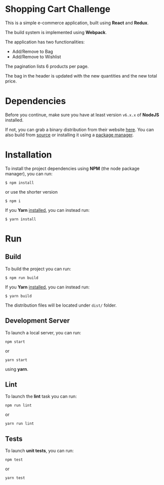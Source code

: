 # Shopping Cart Challenge

This is a simple e-commerce application, built using **React** and **Redux**.

The build system is implemented using **Webpack**.

The application has two functionalities:
* Add/Remove to Bag
* Add/Remove to Wishlist

The pagination lists 6 products per page.

The bag in the header is updated with the new quantities and the new total price.

# Dependencies

Before you continue, make sure you have at least version `v6.x.x` of **NodeJS** installed.

If not, you can grab a binary distribution from their website [here](https://nodejs.org/en/). You can also build from [source](https://github.com/nodejs/node/blob/master/BUILDING.md#building-nodejs-on-supported-platforms) or installing it using a [package manager](https://nodejs.org/en/download/package-manager/).


# Installation

To install the project dependencies using **NPM** (the node package manager), you can run:

`$ npm install` 

or use the shorter version

`$ npm i` 

If you **Yarn** [installed](https://yarnpkg.com/lang/en/docs/install/), you can instead run:

`$ yarn install`

# Run

## Build
To build the project you can run:

`$ npm run build` 

If you **Yarn** [installed](https://yarnpkg.com/lang/en/docs/install/), you can instead run:

`$ yarn build`

The distribution files will be located under `dist/` folder.

## Development Server

To launch a local server, you can run:

`npm start`

or 

`yarn start`

using **yarn**.

## Lint

To launch the **lint** task you can run:

`npm run lint`

or

`yarn run lint`

## Tests

To launch **unit tests**, you can run:

`npm test`

or

`yarn test`

